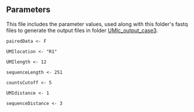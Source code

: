 ## Parameters

This file includes the parameter values, used along with this folder's fastq files to generate the output files in folder [UMIc_output_case3](https://github.com/BiodataAnalysisGroup/UMIc/tree/master/outputs/UMIc_output_case3).

```
pairedData <- F

UMIlocation <- "R1"

UMIlength <- 12

sequenceLength <- 251

countsCutoff <- 5

UMIdistance <- 1

sequenceDistance <- 3
```
